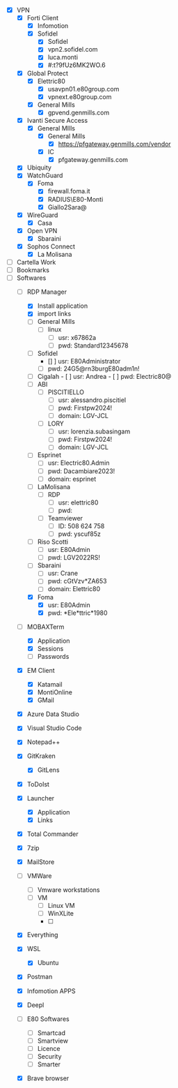 - [x] VPN
	- [x] Forti Client
		- [x] Infomotion
		- [x] Sofidel
			- [x] Sofidel
			- [x] vpn2.sofidel.com
			- [x] luca.monti
			- [x] #:t?9fUz6MK2WO.6
	- [x] Global Protect
		- [x] Elettric80
			- [x] usavpn01.e80group.com
			- [x] vpnext.e80group.com
		- [x] General Mills
			- [x] gpvend.genmills.com
	- [x] Ivanti Secure Access
		- [x] General MIlls
			- [x] General Mills
				- [x] https://pfgateway.genmills.com/vendor
			- [x] IC
				- [x] pfgateway.genmills.com
	- [x] Ubiquity
	- [x] WatchGuard
		- [x] Foma 		
			- [x] firewall.foma.it
			- [x] RADIUS\E80-Monti
			- [x] Giallo2Sara@
	- [x] WireGuard
		- [x] Casa
	- [x] Open VPN
		- [x] Sbaraini
	- [x] Sophos Connect
		- [x] La Molisana  
- [ ] Cartella Work
- [ ] Bookmarks
- [ ] Softwares
	- [ ] RDP Manager
		- [x] Install application
		- [x] import links
		- [ ] General Mills
			- [ ] linux 
				- [ ] usr:    x67862a
				- [ ] pwd:  Standard12345678
		- [ ] Sofidel 
			- []  ]  usr:   E80Administrator
			- [ ] pwd:  24G5@rn3burgE80adm1n!
		- [ ] Cigalah
				- [ ] usr: Andrea
				- [ ] pwd: Electric80@
		- [ ] ABI
			- [ ] PISCITIELLO
				- [ ] usr:    alessandro.piscitiel
				- [ ] pwd: Firstpw2024!
				- [ ] domain: LGV-JCL
			- [ ] LORY
				- [ ] usr:  lorenzia.subasingam
				- [ ] pwd: Firstpw2024!
				- [ ] domain: LGV-JCL
		- [ ] Esprinet
			- [ ] usr: Electric80.Admin
			- [ ] pwd: Dacambiare2023!
			- [ ] domain: esprinet
		- [ ] LaMolisana
			- [ ] RDP
				- [ ] usr: elettric80
				- [ ] pwd: 
			- [ ] Teamviewer
				- [ ] ID: 508 624 758
				- [ ] pwd: yscuf85z
		- [ ] Riso Scotti
			- [ ] usr: E80Admin
			- [ ] pwd:  LGV2022RS!
		- [ ] Sbaraini
			- [ ] usr: Crane
			- [ ] pwd:     cGtVzv\*ZA653
			- [ ] domain: Elettric80
		- [x] Foma
			- [x] usr: E80Admin
			- [x] pwd: \*Ele\*ttric\*1980
	- [ ] MOBAXTerm
		- [x] Application
		- [x] Sessions
		- [ ] Passwords
	- [x] EM Client
		- [x] Katamail
		- [x] MontiOnline
		- [x] GMail
	- [x] Azure Data Studio
	- [x] Visual Studio Code
	- [x] Notepad++
	- [x] GitKraken
		- [x] GitLens
	- [x] ToDoIst
	- [x] Launcher
		- [x] Application
		- [x] Links
	- [x] Total Commander
	- [x] 7zip
	- [x] MailStore 
	- [ ] VMWare
		- [ ] Vmware workstations
		- [ ] VM
			- [ ] Linux VM
			- [ ] WinXLite
			- [ ] 
	- [x] Everything
	- [x] WSL
		- [x] Ubuntu
	- [x] Postman
	- [x] Infomotion APPS
	- [x] Deepl
	- [ ] E80 Softwares
		- [ ] Smartcad
		- [ ] Smartview
		- [ ] Licence
		- [ ] Security
		- [ ] Smarter
	- [x] Brave browser


